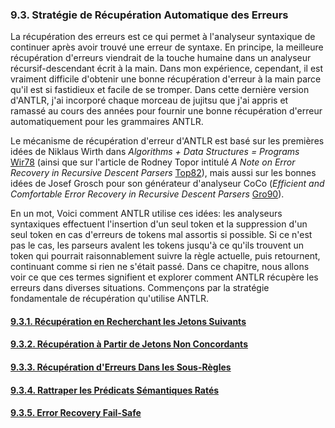 ### 9.3. Stratégie de Récupération Automatique des Erreurs

La récupération des erreurs est ce qui permet à l'analyseur syntaxique de continuer après avoir trouvé une erreur de syntaxe. En principe, la meilleure récupération d'erreurs viendrait de la touche humaine dans un analyseur récursif-descendant écrit à la main. Dans mon expérience, cependant, il est vraiment difficile d'obtenir une bonne récupération d'erreur à la main parce qu'il est si fastidieux et facile de se tromper. Dans cette dernière version d'ANTLR, j'ai incorporé chaque morceau de jujitsu que j'ai appris et ramassé au cours des années pour fournir une bonne récupération d'erreur automatiquement pour les grammaires ANTLR.

Le mécanisme de récupération d'erreur d'ANTLR est basé sur les premières idées de Niklaus Wirth dans _Algorithms + Data Structures = Programs_ [Wir78](https://github.com/Reefact/antlr4-book-examples/blob/30450a07adbce355410fe56f4b246858e34a9f26/Reefact.BookExamples.Antlr4/Bibliography.md?plain=1#L9) (ainsi que sur l'article de Rodney Topor intitulé _A Note on Error Recovery in Recursive Descent Parsers_ [Top82](https://github.com/Reefact/antlr4-book-examples/blob/30450a07adbce355410fe56f4b246858e34a9f26/Reefact.BookExamples.Antlr4/Bibliography.md?plain=1#L8)), mais aussi sur les bonnes idées de Josef Grosch pour son générateur d'analyseur CoCo (_Efficient and Comfortable Error Recovery in Recursive Descent Parsers_ [Gro90](https://github.com/Reefact/antlr4-book-examples/blob/30450a07adbce355410fe56f4b246858e34a9f26/Reefact.BookExamples.Antlr4/Bibliography.md?plain=1#L6)).

En un mot, Voici comment ANTLR utilise ces idées: les analyseurs syntaxiques effectuent l'insertion d'un seul token et la suppression d'un seul token en cas d'erreurs de tokens mal assortis si possible. Si ce n'est pas le cas, les parseurs avalent les tokens jusqu'à ce qu'ils trouvent un token qui pourrait raisonnablement suivre la règle actuelle, puis retournent, continuant comme si rien ne s'était passé. Dans ce chapitre, nous allons voir ce que ces termes signifient et explorer comment ANTLR récupère les erreurs dans diverses situations. Commençons par la stratégie fondamentale de récupération qu'utilise ANTLR.

#### [9.3.1. Récupération en Recherchant les Jetons Suivants](1)
#### [9.3.2. Récupération à Partir de Jetons Non Concordants](2)
#### [9.3.3. Récupération d'Erreurs Dans les Sous-Règles](3)
#### [9.3.4. Rattraper les Prédicats Sémantiques Ratés](4)
#### [9.3.5. Error Recovery Fail-Safe](5)
